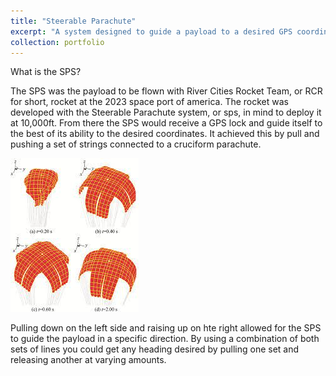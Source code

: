 ```yaml
---
title: "Steerable Parachute"
excerpt: "A system designed to guide a payload to a desired GPS coordinate dropped from a high altitude"
collection: portfolio
---
```


What is the SPS?

The SPS was the payload to be flown with River Cities Rocket Team, or RCR for short, rocket at the 2023 space port of america. The rocket was developed with the Steerable Parachute system, or sps, in mind to deploy it at 10,000ft. From there the SPS would receive a GPS lock and guide itself to the best of its ability to the desired coordinates. It achieved this by pull and pushing a set of strings connected to a cruciform parachute.

![Cruciform Parachute](/images/cruciform.jpg)

Pulling down on the left side and raising up on hte right allowed for the SPS to guide the payload in a specific direction. By using a combination of both sets of lines you could get any heading desired by pulling one set and releasing another at varying amounts.